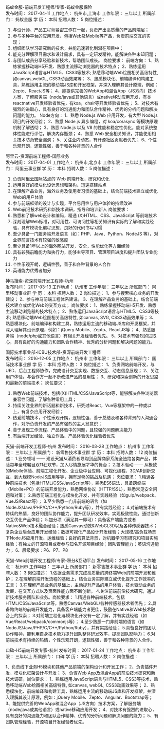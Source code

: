 ﻿蚂蚁金服-前端开发工程师/专家-蚂蚁金服保险  
发布时间：	2017-04-11	工作地点：	杭州市,上海市	工作年限：	三年以上
所属部门：	蚂蚁金服	学   历：	本科	招聘人数：	5
岗位描述：
1. 与设计师、产品工程师紧密工作在一起，负责产出高质量的产品前端层； 
2. 参与多种平台的应用开发，包括Web及Mobile等产品，负责前端交互的实现； 
3. 组织团队学习研究新的技术，并能迅速转化到潜在项目中； 
4. 能充分理解项目需求和设计需求，具有一定研发精神，能解决各种未知问题； 
5. 与团队成员分享经验和新技术，帮助团队成长。
岗位要求：
前端方向： 
1、熟练掌握移动端H5开发、熟悉主流移动浏览器的技术特点； 
2、熟练运用JavaScript语言与HTML5、CSS3等技术; 熟悉移动端Web绘图相关高级特性, 如canvas,webGL, CSS3动画效果等； 
3、熟悉模块化、前端编译和构建工具，熟练运用主流的移动端JS库和开发框架，并深入理解其设计原理，例如：Zepto、ReactJS等； 
4、能提供完善的WebApp和混合App（JS方向）技术方案，了解服务端（node/java或其他语言）或native移动应用开发，有类reactnative开发经验者优先，有koa，chair等开发经验者优先； 
5、对技术有强烈的进取心，具有良好的沟通能力和团队合作精神、优秀的分析问题和解决问题的能力。 
Node方向： 
1、熟悉 Node.js Web 应用开发，有大型 Node.js 项目的开发经验； 
2、熟悉 Node.js 异步编程，对 koa/co/async 等模块原理机制了解透彻； 
3、熟悉 Node.js 以及 V8 的性能和稳定性优化，能对系统整体性能进行评估，解决内存瓶颈； 
4、熟悉 Web 安全相关知识，并能使用相关技术防范安全漏洞； 
5、关注业内动态，有开源社区贡献者优先； 
6、个性乐观开朗，逻辑性强，善于和各种背景的人合作


阿里云-资深前端工程师-国际业务  
发布时间：	2017-04-01	工作地点：	杭州市,北京市	工作年限：	三年以上
所属部门：	阿里云事业群	学   历：	本科	招聘人数：	5
岗位描述：
1. 负责阿里云国际站点的 Web 前端开发，研究和优化 
2. 运用良好的模块化设计思想和架构，迅速搭建站点 
3. 在理解产品业务，海外业务及使用者习惯的基础上，结合前端技术建立或优化Web的用户体验 
4. 参与前端框架的设计与实现，平台易用性与用户体验的持续改进 
5. Web前沿技术研究和新技术调研，指导和培训新人
岗位要求：
1. 熟悉和了解web设计和编码，精通 (X)HTML、CSS、JavaScript 等前端技术 
2. 深刻理解Web标准，对可用性、可访问性等相关知识有实际的了解和实践经验，具有模块化编程思想、良好的代码书写习惯 
3. 至少具备一门服务端开发语言（如：PHP、Java、Python、NodeJS 等），对业界前言技术有较强的敏感度 
4. 至少具备1年以上的海外网站开发，安全，性能优化等方面经验 
5. 具有较强前瞻能力和执行力，能够主导项目、管理项目进度和提升团队专业能力 
6. 个性乐观开朗，逻辑性强，善于和各种背景的人合作 
7. 英语能力优秀者加分


神马搜索-资深前端开发工程师-杭州  
发布时间：	2017-03-13	工作地点：	杭州市	工作年限：	三年以上
所属部门：	阿里移动事业群	学   历：	本科	招聘人数：	2
岗位描述：
1、参与搜索核心业务的开发建设； 
2、参与神马前端工程体系建设。 
3、在理解产品业务的基础上，结合前端技术建立或优化Web的交互方式；
岗位要求：
1、熟练掌握移动端H5开发、熟悉主流移动浏览器的技术特点； 
2、熟练运用JavaScript语言与HTML5、CSS3等技术; 熟悉移动端Web绘图相关高级特性, 如canvas, SVG, CSS3动画效果等； 
3、熟悉模块化、前端编译和构建工具，熟练运用主流的移动端JS库和开发框架，并深入理解其设计原理，例如：jQuery Mobile、Zepto、ReactJS等； 
4、熟悉服务端（node/php或其他语言）有相关开发经验者优先。 
5、对技术有强烈的进取心，具有良好的沟通能力和团队合作精神、优秀的分析问题和解决问题的能力。


国际技术事业部-ICBU技术部-资深前端开发工程师  
发布时间：	2016-12-05	工作地点：	杭州市	工作年限：	三年以上
所属部门：	国际技术事业部	学   历：	本科	招聘人数：	3
岗位描述：
1、负责网站前端开发，与UED、后台工程师协作，完成设计交互实现、数据交互、动态信息展现； 
2、关注用户体验，与合作方一起不断改进产品的易用性； 
3、研究和探索创新的开发思路和最新的前端技术；
岗位要求：
1. 熟悉Web前端技术，包括(X)HTML/CSS/JavaScript等，能够解决各种浏览器兼容性问题，了解各种常用工具； 
2. 持续关注业界的新话题和新技术，研究过React，Vue等框架中的一种或以上，有复杂应用开发经验； 
3. 热爱前端技术，个性乐观开朗，逻辑性强、善于总结及和各种背景的人沟通合作，对所负责开发的产品有强烈的主人翁意识； 
4. 善于发现工作流程、产品体验中的问题，且较强的问题解决能力 
5. 有后端开发经验、独立作品、产品体验优化经验者优先


天猫-前端开发工程师-杭州
发布时间：	2016-03-28	工作地点：	杭州市	工作年限：	三年以上
所属部门：	新零售技术事业群	学   历：	本科	招聘人数：	12
岗位描述：
1.业务领域 —— 建设天猫从消费者导购到品牌商家系统全链路各类产品，体验每年全球瞩目双11狂欢节，加入尽情施展才华的舞台； 
2.技术驱动 —— 从极致的Mobile体验、前端工程化开发、企业级中台应用、可视化编程、3D/AR创新交互，到大规模NodeJS应用等等，拥有足够的挑战及机遇；
岗位要求：
1.精通各种前端技术（包括HTML/CSS/JavaScript等），熟悉ES6语法，具备跨终端（Mobile+PC）的前端开发能力，熟悉网络协议（HTTP/SSL），熟悉常见安全问题和对策； 
2.熟悉前端工程化与模块化开发，并有实践经验（如gulp/webpack、VueJS/React等）； 
3.至少熟悉一门非前端的语言（如NodeJS/Java/PHP/C/C++/Python/Ruby等），并有实践经验； 
4.对前端技术有持续的热情，良好的团队协作能力，提升团队研发效率，实现极致性能，通过创新交互优化产品体验； 
5.加分项（满足其一即可）：具备客户端能力或者Native&Web技术融合经验；熟悉Canvas动效&WebGL3D以及各种传感器技术；复杂企业后台应用开发经验；数据可视化产品设计开发经验；大规模/高负载场景下NodeJS应用开发、运维经验；良好的算法背景，对机器学习有研究和项目实施经验；有独立的开源项目或者参与知名开源项目经验；团队管理能力；英语沟通能力； 
6、层级要求：P6、P7、P8


天猫-Web前端开发工程师/专家-积分&互动平台
发布时间：	2017-05-16	工作地点：	杭州市	工作年限：	三年以上
所属部门：	新零售技术事业群	学   历：	本科	招聘人数：	3
岗位描述：
1.依据业务需求完成高质量的跨终端Web的前端开发和维护； 
2.在理解前端开发流程的基础上，结合业务实际建立或优化提升工作效率的工具； 
3.在理解产品业务的基础上，主动提升产品的用户体验，技术驱动业务的发展，在交互方式以及页面性能方面不断创新。 
4.关注前端前沿技术研究，通过新技术服务团队和业务。岗位要求：
	1.精通各种前端技术，包括HTML/CSS/JavaScript等，熟悉Canvas/WebGL/各种传感器技术者优先； 
	2.具备跨终端的前端开发能力，具备客户端能力者更佳，鼓励在Native和Web技术融合上的探索； 
	3.对前端工程化与模块化开发有一定了解，并有实践经验（如Vue/React/webpack/commonjs等）； 
	4.至少熟悉一门非前端的语言（如NodeJS/Java/PHP/C/C++/Python/Ruby），并有实践经验； 
	5.具备良好的团队协作精神，能利用自身技术能力提升团队整体研发效率，提高团队影响力； 
	6.对前端技术有持续的热情，个性乐观开朗，逻辑性强，善于和各种背景的人合作。
 


口碑-H5前端开发专家-杭州
发布时间：	2017-01-24	工作地点：	杭州市	工作年限：	三年以上
所属部门：	口碑	学   历：	本科	招聘人数：	2
岗位描述：

1、负责线下业务H5模块和其他产品前端的架构设计和开发工作； 
2、负责插件开发，模块化框架设计与开发； 
3、负责Web App及混合App的前沿技术研究和新技术调研。岗位要求：
1、熟练运用JavaScript语言与HTML5、CSS3等技术，熟悉移动端Web绘图相关高级特性, 如canvas, webGL, CSS3动画效果等； 
2、熟悉模块化、前端编译和构建工具，熟练运用主流的移动端JS库和开发框架，并深入理解其设计原理，例如：jQuery Mobile、Zepto、Angular、Bootstrap等； 
3、能提供完善的WebApp和混合App（JS方向）技术方案，了解服务端（node/java或其他语言）或native移动应用开发； 
4、对技术有强烈的进取心，具有良好的沟通能力和团队合作精神、优秀的分析问题和解决问题的能力； 
5、有团队管理经验，开源项目开发经验者优先。
 